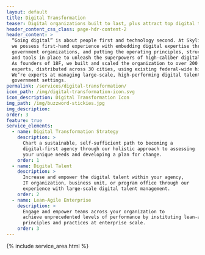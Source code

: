 ```yaml
---
layout: default
title: Digital Transformation
teaser: Digital organizations built to last, plus attract top digital talent.
header_content_css_class: page-hdr-content-2
header_content: >
  “Going digital” is about people first and technology second. At Skylight,
  we possess first-hand experience with embedding digital expertise throughout
  government organizations, and putting the operating principles, structures,
  and tools in place to unleash the superpowers of high-caliber digital teams.
  As founders of 18F, we built and scaled the organization to over 200 digital
  experts, distributed across 30 cities, using existing federal-wide hiring authorities.
  We’re experts at managing large-scale, high-performing digital talent within
  government settings.
permalink: /services/digital-transformation/
icon_path: /img/digital-transformation-icon.svg
icon_description: Digital Transformation Icon
img_path: /img/buzzword-stickies.jpg
img_description:
order: 3
feature: true
service_elements:
  - name: Digital Transformation Strategy
    description: >
      Chart a sustainable, self-sufficient path to becoming a
      digital-first agency through our holistic approach to assessing
      your unique needs and developing a plan for change.
    order: 1
  - name: Digital Talent
    description: >
      Increase and empower the digital talent within your agency,
      IT organization, business unit, or program office through our
      experience with large-scale digital talent management.
    order: 2
  - name: Lean-Agile Enterprise
    description: >
      Engage and empower teams across your organization to
      achieve unprecedented levels of performance by instituting lean-agile
      principles and practices at enterprise scale.
    order: 3
---
```


{% include service_area.html %}
